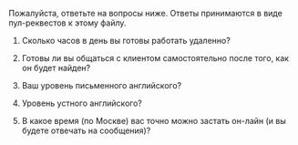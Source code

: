 Пожалуйста, ответьте на вопросы ниже. Ответы принимаются в виде пул-реквестов к этому файлу.

1. Сколько часов в день вы готовы работать удаленно?

2. Готовы ли вы общаться с клиентом самостоятельно после того, как он будет найден?

3. Ваш уровень письменного английского?

4. Уровень устного английского?

5. В какое время (по Москве) вас точно можно застать он-лайн (и вы будете отвечать на сообщения)?
